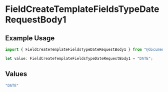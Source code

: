 # FieldCreateTemplateFieldsTypeDateRequestBody1

## Example Usage

```typescript
import { FieldCreateTemplateFieldsTypeDateRequestBody1 } from "@documenso/sdk-typescript/models/operations";

let value: FieldCreateTemplateFieldsTypeDateRequestBody1 = "DATE";
```

## Values

```typescript
"DATE"
```